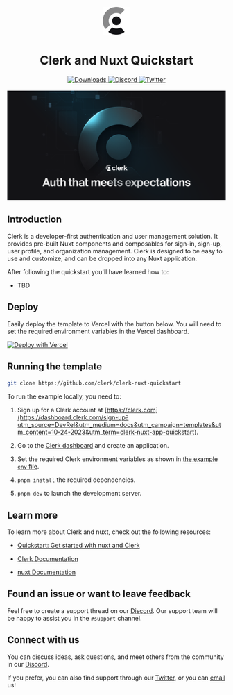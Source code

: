 <p align="center">
  <a href="https://clerk.com?utm_source=github&utm_medium=clerk_docs" target="_blank" rel="noopener noreferrer">
    <picture>
      <source media="(prefers-color-scheme: dark)" srcset="./public/light-logo.png">
      <img alt="Clerk Logo for light background" src="./public/dark-logo.png" height="64">
    </picture>
  </a>
  <br />
</p>
<div align="center">
  <h1>
    Clerk and Nuxt Quickstart
  </h1>
  <a href="https://www.npmjs.com/package/@clerk/nuxt">
    <img alt="Downloads" src="https://img.shields.io/npm/dm/@clerk/nuxt" />
  </a>
  <a href="https://discord.com/invite/b5rXHjAg7A">
    <img alt="Discord" src="https://img.shields.io/discord/856971667393609759?color=7389D8&label&logo=discord&logoColor=ffffff" />
  </a>
  <a href="https://twitter.com/clerkdev">
    <img alt="Twitter" src="https://img.shields.io/twitter/url.svg?label=%40clerkdev&style=social&url=https%3A%2F%2Ftwitter.com%2Fclerkdev" />
  </a>
  <br />
  <br />
  <img alt="Clerk Hero Image" src="./public/hero.png">
</div>

## Introduction

Clerk is a developer-first authentication and user management solution. It provides pre-built Nuxt components and composables for sign-in, sign-up, user profile, and organization management. Clerk is designed to be easy to use and customize, and can be dropped into any Nuxt application.

After following the quickstart you'll have learned how to:

- TBD

## Deploy

Easily deploy the template to Vercel with the button below. You will need to set the required environment variables in the Vercel dashboard.

[![Deploy with Vercel](https://vercel.com/button)](https://vercel.com/new/clone?repository-url=https%3A%2F%2Fgithub.com%2Fclerk%2Fclerk-nuxt-quickstart&env=PUBLIC_CLERK_PUBLISHABLE_KEY,CLERK_SECRET_KEY&envDescription=Clerk%20API%20keys&envLink=https%3A%2F%2Fclerk.com%2Fdocs%2Fquickstart%2Fnuxt&redirect-url=https%3A%2F%2Fclerk.com%2Fdocs%2Fquickstart%2Fnuxt)

## Running the template

```bash
git clone https://github.com/clerk/clerk-nuxt-quickstart
```

To run the example locally, you need to:

1. Sign up for a Clerk account at [https://clerk.com](https://dashboard.clerk.com/sign-up?utm_source=DevRel&utm_medium=docs&utm_campaign=templates&utm_content=10-24-2023&utm_term=clerk-nuxt-app-quickstart).

2. Go to the [Clerk dashboard](https://dashboard.clerk.com?utm_source=DevRel&utm_medium=docs&utm_campaign=templates&utm_content=10-24-2023&utm_term=clerk-nuxt-quickstart) and create an application.

3. Set the required Clerk environment variables as shown in [the example `env` file](./.env.example).

4. `pnpm install` the required dependencies.

5. `pnpm dev` to launch the development server.

## Learn more

To learn more about Clerk and nuxt, check out the following resources:

- [Quickstart: Get started with nuxt and Clerk](https://clerk.com/docs/quickstarts/nuxt?utm_source=DevRel&utm_medium=docs&utm_campaign=templates&utm_content=10-24-2023&utm_term=clerk-nuxt-quickstart)

- [Clerk Documentation](https://clerk.com/docs?utm_source=DevRel&utm_medium=docs&utm_campaign=templates&utm_content=10-24-2023&utm_term=clerk-nuxt-quickstart)
- [nuxt Documentation](https://nuxtjs.org)

## Found an issue or want to leave feedback

Feel free to create a support thread on our [Discord](https://clerk.com/discord). Our support team will be happy to assist you in the `#support` channel.

## Connect with us

You can discuss ideas, ask questions, and meet others from the community in our [Discord](https://discord.com/invite/b5rXHjAg7A).

If you prefer, you can also find support through our [Twitter](https://twitter.com/ClerkDev), or you can [email](mailto:support@clerk.dev) us!
